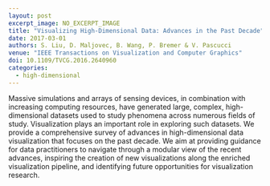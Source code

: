 ```yaml
---
layout: post
excerpt_image: NO_EXCERPT_IMAGE
title: "Visualizing High-Dimensional Data: Advances in the Past Decade"
date: 2017-03-01
authors: S. Liu, D. Maljovec, B. Wang, P. Bremer & V. Pascucci
venue: "IEEE Transactions on Visualization and Computer Graphics"
doi: 10.1109/TVCG.2016.2640960
categories:
  - high-dimensional
---
```

Massive simulations and arrays of sensing devices, in combination with increasing computing resources, have generated large, complex, high-dimensional datasets used to study phenomena across numerous fields of study. Visualization plays an important role in exploring such datasets. We provide a comprehensive survey of advances in high-dimensional data visualization that focuses on the past decade. We aim at providing guidance for data practitioners to navigate through a modular view of the recent advances, inspiring the creation of new visualizations along the enriched visualization pipeline, and identifying future opportunities for visualization research.
